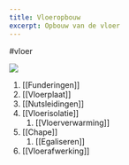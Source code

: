 ```yaml
---
title: Vloeropbouw
excerpt: Opbouw van de vloer
---
```

#vloer

![](../attachment/47e0976022e1673fddc459a8f01db689.jpg)

1. [[Funderingen]]
2. [[Vloerplaat]]
3. [[Nutsleidingen]]
4. [[Vloerisolatie]]
	1. [[Vloerverwarming]]
5. [[Chape]]
	1. [[Egaliseren]]
6. [[Vloerafwerking]]

